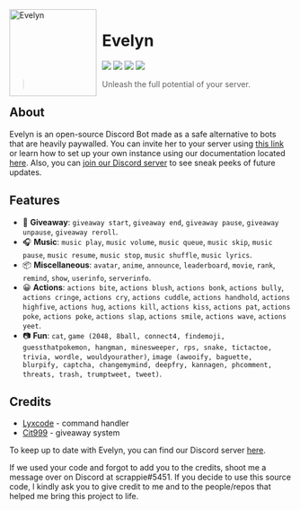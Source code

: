 <img src="https://cdn.discordapp.com/avatars/832289090128969787/a6dbf8e910c7f3efbfef5dd83c56c69d.webp?size=2048" alt="Evelyn" height="155px" width="155px" align="left" style="float: left; margin: 0 10px 0 0;" alt="Jinx">

# Evelyn
[![](https://img.shields.io/badge/discord.js-v14.6.0-blue.svg?logo=npm)](https://github.com/discordjs)
[![](https://img.shields.io/github/issues/notscrappie/Evelyn)](https://github.com/t3amedge/Evelyn/issues)
[![](https://img.shields.io/github/stars/notscrappie/Evelyn)](https://github.com/t3amedge/Evelyn)
[![](https://img.shields.io/discord/838499177243738172?color=5865F2&logo=discord&logoColor=white)](https://discord.gg/HwkDSs7X82)

> Unleash the full potential of your server.

## About

Evelyn is an open-source Discord Bot made as a safe alternative to bots that are heavily paywalled. You can invite her to your server using [this link](https://invite.evelynbot.ml) or learn how to set up your own instance using our documentation located [here](https://docs.evelynbot.ml). Also, you can [join our Discord server](https://discord.gg/HwkDSs7X82) to see sneak peeks of future updates.

## Features

- 🎉 **Giveaway**: `giveaway start`, `giveaway end`, `giveaway pause`, `giveaway unpause`, `giveaway reroll`.
- 🎧 **Music**: `music play`, `music volume`, `music queue`, `music skip`, `music pause`, `music resume`, `music stop`, `music shuffle`, `music lyrics`.
- 📦 **Miscellaneous**: `avatar`, `anime`, `announce`, `leaderboard`, `movie`, `rank`, `remind`, `show`, `userinfo`, `serverinfo`.
- 😀 **Actions**: `actions bite`, `actions blush`, `actions bonk`, `actions bully`, `actions cringe`, `actions cry`, `actions cuddle`, `actions handhold`, `actions highfive`, `actions hug`, `actions kill`, `actions kiss`, `actions pat`, `actions poke`, `actions poke`, `actions slap`, `actions smile`, `actions wave`, `actions yeet`.
- 📷 **Fun**: `cat`, `game (2048, 8ball, connect4, findemoji, guessthatpokemon, hangman, minesweeper, rps, snake, tictactoe, trivia, wordle, wouldyourather)`, `image (awooify, baguette, blurpify, captcha, changemymind, deepfry, kannagen, phcomment, threats, trash, trumptweet, tweet)`.

## Credits

- [Lyxcode](https://youtube.com/c/Lyxcode) - command handler
- [Cit999](https://github.com/cit999/djs-projects/tree/master/Giveaway%20System) - giveaway system

To keep up to date with Evelyn, you can find our Discord server [here](https://discord.gg/HwkDSs7X82).

If we used your code and forgot to add you to the credits, shoot me a message over on Discord at scrappie#5451.
If you decide to use this source code, I kindly ask you to give credit to me and to the people/repos that helped me bring this project to life.

